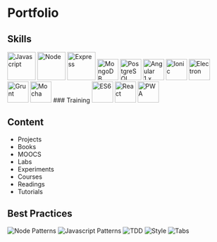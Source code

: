 # Portfolio
## Skills
<img src="http://i.stack.imgur.com/Mmww2.png" height="64" title="Javascript">
<img src="https://nodejs.org/static/images/logos/nodejs-new-pantone-black.png" height="64" title="Node">
<img src="https://i.cloudup.com/zfY6lL7eFa-3000x3000.png" height="64" title="Express">
<img src="http://i.stack.imgur.com/Mmww2.png" width="48" title="MongoDB">
<img src="http://i.stack.imgur.com/Mmww2.png" width="48" title="PostgreSQL">
<img src="http://i.stack.imgur.com/Mmww2.png" width="48" title="Angular 1.x">
<img src="http://i.stack.imgur.com/Mmww2.png" width="48" title="Ionic">
<img src="http://i.stack.imgur.com/Mmww2.png" width="48" title="Electron">
<img src="http://i.stack.imgur.com/Mmww2.png" width="48" title="Grunt">
<img src="http://i.stack.imgur.com/Mmww2.png" width="48" title="Mocha">
### Training
<img src="http://i.stack.imgur.com/Mmww2.png" width="48" title="ES6">
<img src="http://i.stack.imgur.com/Mmww2.png" width="48" title="React">
<img src="http://i.stack.imgur.com/Mmww2.png" width="48" title="PWA">

## Content
* Projects
* Books
* MOOCS
* Labs
* Experiments
* Courses
* Readings
* Tutorials

## Best Practices
![Node Patterns](https://img.shields.io/badge/node%20patterns-10%25-green.svg)
![Javascript Patterns](https://img.shields.io/badge/javascript%20patterns-10%25-green.svg)
![TDD](https://img.shields.io/badge/TDD-10%25-green.svg)
![Style](https://img.shields.io/badge/Style-30%25-green.svg)
![Tabs](https://img.shields.io/badge/Tabs-100%25-brightgreen.svg)
